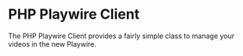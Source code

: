 # PHP Playwire Client

The PHP Playwire Client provides a fairly simple class to manage your videos in the new Playwire.
